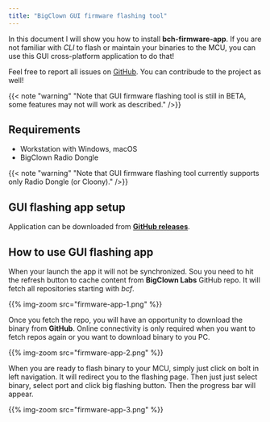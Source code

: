```yaml
---
title: "BigClown GUI firmware flashing tool"
---
```


In this document I will show you how to install **bch-firmware-app**. If you are not familiar with *CLI* to flash or maintain your binaries to the MCU, you can use this GUI cross-platform application to do that!

Feel free to report all issues on [GitHub](https://github.com/bigclownlabs/bch-firmware-app/issues). You can contribude to the project as well!

{{< note "warning" "Note that GUI firmware flashing tool is still in BETA, some features may not will work as described." />}}

## Requirements

- Workstation with Windows, macOS
- BigClown Radio Dongle

{{< note "warning" "Note that GUI firmware flashing tool currently supports only Radio Dongle (or Cloony)." />}}

## GUI flashing app setup

Application can be downloaded from [**GitHub releases**](https://github.com/bigclownlabs/bch-firmware-app/releases).

## How to use GUI flashing app

When your launch the app it will not be synchronized. Sou you need to hit the refresh button to cache content from **BigClown Labs** GitHub repo. It will fetch all repositories starting with *bcf*.

{{% img-zoom src="firmware-app-1.png" %}}

Once you fetch the repo, you will have an opportunity to download the binary from **GitHub**. Online connectivity is only required when you want to fetch repos again or you want to download binary to you PC.

{{% img-zoom src="firmware-app-2.png" %}}

When you are ready to flash binary to your MCU, simply just click on bolt in left navigation. It will redirect you to the flashing page. Then just just select binary, select port and click big flashing button. Then the progress bar will appear.

{{% img-zoom src="firmware-app-3.png" %}}
